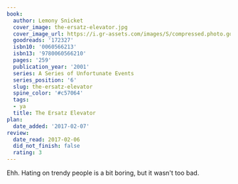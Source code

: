 ```yaml
---
book:
  author: Lemony Snicket
  cover_image: the-ersatz-elevator.jpg
  cover_image_url: https://i.gr-assets.com/images/S/compressed.photo.goodreads.com/books/1514267383l/172327._SX98_.jpg
  goodreads: '172327'
  isbn10: '0060566213'
  isbn13: '9780060566210'
  pages: '259'
  publication_year: '2001'
  series: A Series of Unfortunate Events
  series_position: '6'
  slug: the-ersatz-elevator
  spine_color: '#c57064'
  tags:
  - ya
  title: The Ersatz Elevator
plan:
  date_added: '2017-02-07'
review:
  date_read: 2017-02-06
  did_not_finish: false
  rating: 3
---
```


Ehh. Hating on trendy people is a bit boring, but it wasn't too bad.
